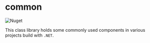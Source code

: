 # common

![Nuget](https://img.shields.io/nuget/v/DNS.Common)

This class library holds some commonly used components in various projects build with `.NET`.

